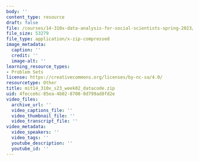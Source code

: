 ```yaml
---
body: ''
content_type: resource
draft: false
file: /courses/14-310x-data-analysis-for-social-scientists-spring-2023/mit14_310x_s23_week02_datacode.zip
file_size: 53279
file_type: application/x-zip-compressed
image_metadata:
  caption: ''
  credit: ''
  image-alt: ''
learning_resource_types:
- Problem Sets
license: https://creativecommons.org/licenses/by-nc-sa/4.0/
resourcetype: Other
title: mit14_310x_s23_week02_datacode.zip
uid: 4fecce6c-85ea-4b02-8708-0d799ad8fd2e
video_files:
  archive_url: ''
  video_captions_file: ''
  video_thumbnail_file: ''
  video_transcript_file: ''
video_metadata:
  video_speakers: ''
  video_tags: ''
  youtube_description: ''
  youtube_id: ''
---
```

